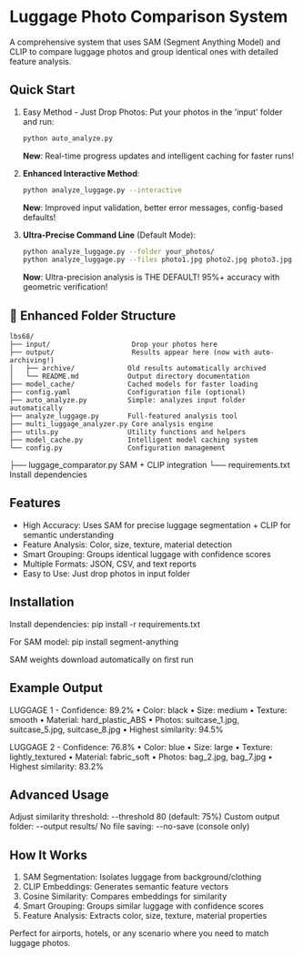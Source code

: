 Luggage Photo Comparison System
=================================

A comprehensive system that uses SAM (Segment Anything Model) and CLIP to compare luggage photos and group identical ones with detailed feature analysis.

Quick Start
-----------

1. Easy Method - Just Drop Photos:
   Put your photos in the 'input' folder and run:
   ```bash
   python auto_analyze.py
   ```
   **New**: Real-time progress updates and intelligent caching for faster runs!

2. **Enhanced Interactive Method**:
   ```bash
   python analyze_luggage.py --interactive
   ```
   **New**: Improved input validation, better error messages, config-based defaults!

3. **Ultra-Precise Command Line** (Default Mode):
   ```bash
   python analyze_luggage.py --folder your_photos/
   python analyze_luggage.py --files photo1.jpg photo2.jpg photo3.jpg
   ```
   **Now**: Ultra-precision analysis is THE DEFAULT! 95%+ accuracy with geometric verification!

## 📁 Enhanced Folder Structure
```
lbs68/
├── input/                    Drop your photos here
├── output/                   Results appear here (now with auto-archiving!)
│   ├── archive/             Old results automatically archived
│   └── README.md            Output directory documentation
├── model_cache/             Cached models for faster loading
├── config.yaml              Configuration file (optional)
├── auto_analyze.py          Simple: analyzes input folder automatically
├── analyze_luggage.py       Full-featured analysis tool
├── multi_luggage_analyzer.py Core analysis engine
├── utils.py                 Utility functions and helpers
├── model_cache.py           Intelligent model caching system
└── config.py                Configuration management
```
├── luggage_comparator.py     SAM + CLIP integration
└── requirements.txt          Install dependencies

Features
--------
- High Accuracy: Uses SAM for precise luggage segmentation + CLIP for semantic understanding
- Feature Analysis: Color, size, texture, material detection
- Smart Grouping: Groups identical luggage with confidence scores
- Multiple Formats: JSON, CSV, and text reports
- Easy to Use: Just drop photos in input folder

Installation
------------
Install dependencies:
pip install -r requirements.txt

For SAM model:
pip install segment-anything

SAM weights download automatically on first run

Example Output
--------------
LUGGAGE 1 - Confidence: 89.2%
• Color: black
• Size: medium
• Texture: smooth
• Material: hard_plastic_ABS
• Photos: suitcase_1.jpg, suitcase_5.jpg, suitcase_8.jpg
• Highest similarity: 94.5%

LUGGAGE 2 - Confidence: 76.8%
• Color: blue
• Size: large
• Texture: lightly_textured
• Material: fabric_soft
• Photos: bag_2.jpg, bag_7.jpg
• Highest similarity: 83.2%

Advanced Usage
--------------
Adjust similarity threshold: --threshold 80 (default: 75%)
Custom output folder: --output results/
No file saving: --no-save (console only)

How It Works
------------
1. SAM Segmentation: Isolates luggage from background/clothing
2. CLIP Embeddings: Generates semantic feature vectors
3. Cosine Similarity: Compares embeddings for similarity
4. Smart Grouping: Groups similar luggage with confidence scores
5. Feature Analysis: Extracts color, size, texture, material properties

Perfect for airports, hotels, or any scenario where you need to match luggage photos.
